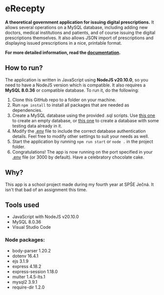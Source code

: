 # eRecepty
**A theoretical government application for issuing digital prescriptions.** It allows several operations on a MySQL database, including adding new doctors, medical institutions and patients, and of course issuing the digital prescriptions themselves. It also allows JSON import of prescriptions and displaying issued prescriptions in a nice, printable format.

**For more detailed information, read the [documentation](DOCUMENTATION.md).**

## How to run?
The application is written in JavaScript using **NodeJS v20.10.0**, so you need to have a NodeJS version which is compatible. It also requires a **MySQL 8.0.36** or compatible database. To run it, do the following:

1. Clone this GitHub repo to a folder on your machine.
2. Run `npm install` to install all packages that are needed as dependencies.
3. Create a MySQL database using the provided .sql scripts. Use [this one](mysql-schema.sql) to create an empty database, or [this one](mysql-schema-with-data.sql) to create a database with some testing data already in it.
4. Modify the [.env](.env) file to include the correct database authentication details. Feel free to modify other settings to suit your needs as well.
5. Start the application by running `npm run start` or `node .` in the project folder.
6. Congratulations! The app is now running on the port specified in your [.env](.env) file (or 3000 by default). Have a celebratory chocolate cake.

## Why?
This app is a school project made during my fourth year at SPŠE Ječná. It isn't that bad of an assignment this time.

## Tools used
- JavaScript with NodeJS v20.10.0
- MySQL 8.0.36
- Visual Studio Code
### Node packages:
- body-parser 1.20.2
- dotenv 16.4.1
- ejs 3.1.9
- express 4.18.2
- express-session 1.18.0
- multer 1.4.5-lts.1
- mysql2 3.9.1
- require-dir 1.2.0